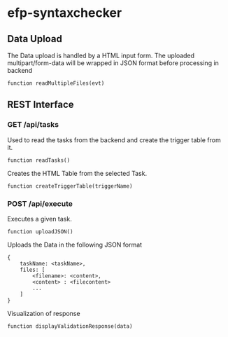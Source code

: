 # efp-syntaxchecker

## Data Upload

The Data upload is handled by a HTML input form. The uploaded multipart/form-data will be wrapped in JSON format before processing in backend
```
function readMultipleFiles(evt)
```

## REST Interface

### GET /api/tasks

Used to read the tasks from the backend and create the trigger table from it.
```
function readTasks()
```

Creates the HTML Table from the selected Task.
```
function createTriggerTable(triggerName)
```

### POST /api/execute

Executes a given task.
```
function uploadJSON()
```

Uploads the Data in the following JSON format
```
{
    taskName: <taskName>,
    files: [
        <filename>: <content>,
        <content> : <filecontent>
        ...
    ]
}
```

Visualization of response
```
function displayValidationResponse(data)
```